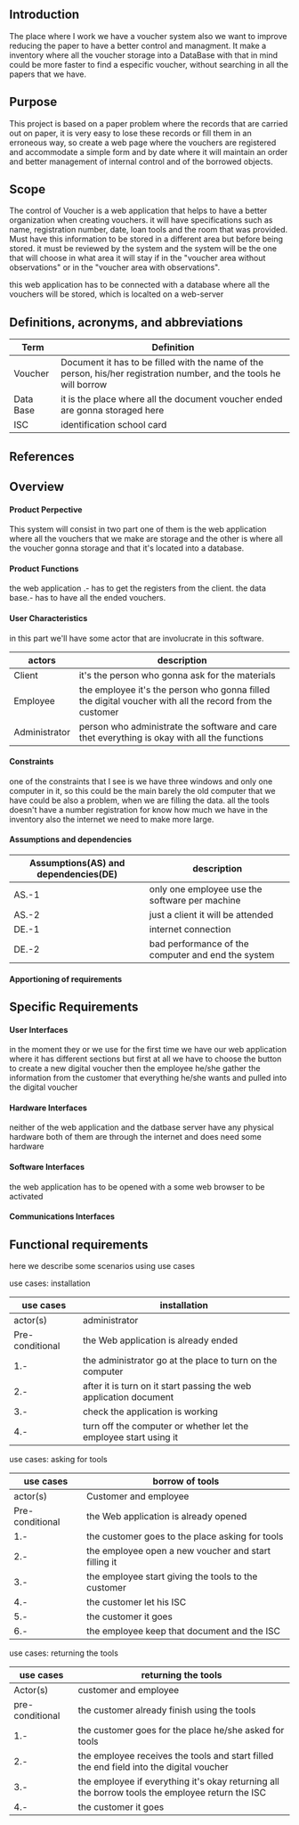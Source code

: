 ## Introduction 
  The place where I work we have a voucher system also we want to improve reducing the paper to have a better control and managment. It make a inventory where all the voucher storage into a DataBase with that in mind could be more faster to find a especific voucher, without searching in all the papers that we have.
## Purpose
  This project is based on a paper problem where the records that are carried out on paper, it is very easy to lose these records or fill them in an erroneous way, so create a web page where the vouchers are registered and accommodate a simple form and by date where it will maintain an order and better management of internal control and of the borrowed objects.
## Scope
  The control of Voucher is a web application that helps to have a better organization when creating vouchers. it will have specifications such as name, registration number, date, loan tools and the room that was provided. Must have this information to be stored in a different area but before being stored. it must be reviewed by the system and the system will be the one that will choose in what area it will stay if in the "voucher area without observations" or in the "voucher area with observations".
  
this web application has to be connected with a database where all the vouchers will be stored, which is localted on a web-server

## Definitions, acronyms, and abbreviations
| Term | Definition |
| ----------- | ----------- |
| Voucher | Document it has to be filled with the name of the person, his/her registration number, and the tools he will borrow |
|  Data Base  | it is the place where all the document voucher ended are gonna storaged here  |
|  ISC  | identification school card  |


## References
## Overview
 #### Product Perpective
  This system will consist in two part one of them is the web application where all the vouchers that we make are storage and the other   is where all the voucher gonna storage and that it's located into a database.
 #### Product Functions
  the web application .- has to get the registers from the client.
  the data base.- has to have all the ended vouchers.
 #### User Characteristics
  in this part we'll have some actor that are involucrate in this software.
  
| actors | description |
| ----------- | ----------- |
| Client | it's the person who gonna ask for the materials |
|  Employee  | the employee it's the person who gonna filled the digital voucher with all the record from the customer  |
| Administrator | person who administrate the software and care thet everything is okay with all the functions |

 #### Constraints
  one of the constraints that I see is we have three windows and only one computer in it, so this could be the main
  barely the old computer that we have could be also a problem, when we are filling the data.
  all the tools doesn't have a number registration for know how much we have in the inventory also the internet we need to make more       large. 
 #### Assumptions and dependencies
| Assumptions(AS) and dependencies(DE) | description |
| ----------- | ----------- |
| AS.-1 | only one employee use the software per machine |
| AS.-2 | just a client it will be attended |
| DE.-1 | internet connection |
| DE.-2 | bad performance of the computer and end the system |
 #### Apportioning of requirements

## Specific Requirements 
 #### User Interfaces
  in the moment they or we use for the first time we have our web application where it has different sections but first at all we have to choose the button to create a new digital voucher then the employee he/she gather the information from the customer that everything he/she wants and pulled into the digital voucher 
 #### Hardware Interfaces
  neither of the web application and the datbase server have any physical hardware both of them are through the internet and does need some hardware
 #### Software Interfaces
  the web application has to be opened with a some web browser to be activated
 #### Communications Interfaces

## Functional requirements
here we describe some scenarios using use cases

use cases: installation

| use cases  | installation |
| ---------- | --------------- |
| actor(s) | administrator |
| Pre-conditional | the Web application is already ended |
| 1.- | the administrator go at the place to turn on the computer |
| 2.- | after it is turn on it start passing the web application document |
| 3.- | check the application is working  |
| 4.- | turn off the computer or whether let the employee start using it  |

use cases: asking for tools

| use cases  | borrow of tools |
| ---------- | --------------- |
| actor(s) | Customer and employee |
| Pre-conditional | the Web application is already opened |
| 1.- | the customer goes to the place asking for tools  |
| 2.- | the employee open a new voucher and start filling it |
| 3.- | the employee start giving the tools to the customer |
| 4.- | the customer let his ISC |
| 5.- | the customer it goes |
| 6.- | the employee keep that document and the ISC |

use cases: returning the tools

| use cases | returning the tools |
| ----------- | ----------- |
| Actor(s) | customer and employee |
| pre-conditional | the customer already finish using the tools |
| 1.- | the customer goes for the place he/she asked for tools |
| 2.- | the employee receives the tools and start filled the end field into the digital voucher |
| 3.- | the employee if everything it's okay returning all the borrow tools the employee return the ISC |
| 4.- | the customer it goes  |ing
